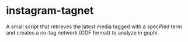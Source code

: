 instagram-tagnet
================

A small script that retrieves the latest media tagged with a specified term and creates a co-tag network (GDF format) to analyze in gephi.
